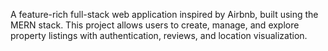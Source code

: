 A feature-rich full-stack web application inspired by Airbnb, built using the MERN stack. This project allows users to create, manage, and explore property listings with authentication, reviews, and location visualization.
